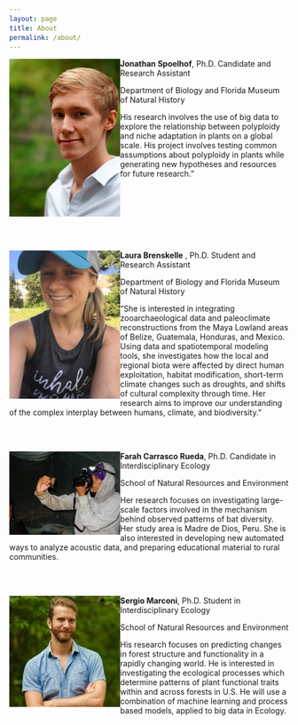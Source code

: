 ```yaml
---
layout: page
title: About
permalink: /about/
---
```


<img align="left" src="figures/Spoelhof.jpg" alt="Drawing" width="200px;"/> **Jonathan Spoelhof**, Ph.D. Candidate and Research Assistant

Department of Biology and Florida Museum of Natural History

His research involves the use of big data to explore the relationship between polyploidy and niche adaptation in plants on a global scale. His project involves testing common assumptions about polyploidy in plants while generating new hypotheses and resources for future research.”

<br><br>
<br><br>
<br><br>

<img align="left" src="figures/Laura.jpg" alt="Drawing" width="200px;"/> **Laura Brenskelle** , Ph.D. Student and Research Assistant

Department of Biology and Florida Museum of Natural History

“She is interested in integrating zooarchaeological data and paleoclimate reconstructions from the Maya Lowland areas of Belize, Guatemala, Honduras, and Mexico. Using data and spatiotemporal modeling tools, she investigates how the local and regional biota were affected by direct human exploitation, habitat modification, short-term climate changes such as droughts, and shifts of cultural complexity through time. Her research aims to improve our understanding of the complex interplay between humans, climate, and biodiversity.”

<br><br>

<img align="left" src="figures/Farah.jpg" alt="Drawing" width="200px;"/> **Farah Carrasco Rueda**, Ph.D. Candidate in Interdisciplinary Ecology

School of Natural Resources and Environment

Her research focuses on investigating large-scale factors involved in the mechanism behind  observed patterns of bat diversity. Her study area is Madre de Dios, Peru. She is also interested in developing new automated ways to analyze acoustic data, and preparing educational material  to rural communities.

<br><br>

<img align="left" src="figures/Sergio.jpg" alt="Drawing" width="200px;"/> **Sergio Marconi**, Ph.D. Student in Interdisciplinary Ecology

School of Natural Resources and Environment

His research focuses on predicting changes in forest structure and functionality in a rapidly changing world. He is interested in investigating the ecological processes which determine patterns of plant functional traits within and across  forests in  U.S. He will use a combination of machine learning and process based models, applied to big data in Ecology.

